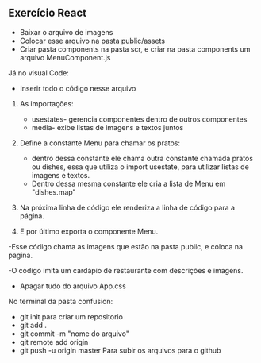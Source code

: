 ## Exercício React

* Baixar o arquivo de imagens
* Colocar esse arquivo na pasta public/assets
* Criar pasta components na pasta scr, e criar na pasta components um arquivo MenuComponent.js

Já no visual Code:
* Inserir todo o código nesse arquivo

1. As importações:
   * usestates- gerencia componentes dentro de outros componentes
   * media- exibe listas de imagens e textos juntos
     
2. Define a constante Menu para chamar os pratos:
   * dentro dessa constante ele chama outra constante chamada pratos ou dishes,
     essa que utiliza o import usestate, para utilizar listas de imagens e textos.
   * Dentro dessa mesma constante ele cria a lista de Menu em "dishes.map"
  
3. Na próxima linha de código ele renderiza a linha de código para a página.
  
4. E por último exporta o componente Menu.

-Esse código chama as imagens que estão na pasta public, e coloca na pagina.

-O código imita um cardápio de restaurante com descrições e imagens.

* Apagar tudo do arquivo App.css

No terminal da pasta confusion:
* git init para criar um repositorio
* git add .
* git commit -m "nome do arquivo"
* git remote add origin <url do git hub>
* git push -u origin master
Para subir os arquivos para o github
